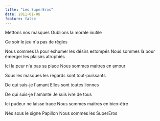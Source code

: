 ```yaml
---
title: "Les SuperEros"
date: 2011-01-08
feature: false
---
```


Mettons nos masques
Oublions la morale inutile

Ce soir le jeu n'a pas de règles

Nous sommes là pour exhumer les désirs estompés
Nous sommes là pour émerger les plaisirs atrophiés

Ici la peur n'a pas sa place
Nous sommes maitres en amour

Sous les masques les regards sont tout-puissants

De qui suis-je l'amant
Elles sont toutes lionnes

De qui suis-je l'amante
Je suis ivre de tous

Ici pudeur ne laisse trace
Nous sommes maitres en bien-être

Nés sous le signe Papillon
Nous sommes les SuperEros
